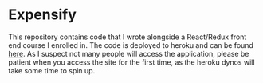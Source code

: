 # Expensify

This repository contains code that I wrote alongside a React/Redux front end course I enrolled in. The code is deployed to heroku and can be found [here](http://jeronimo-react-expensify.herokuapp.com). As I suspect not many people will access the application, please be patient when you access the site for the first time, as the heroku dynos will take some time to spin up. 
